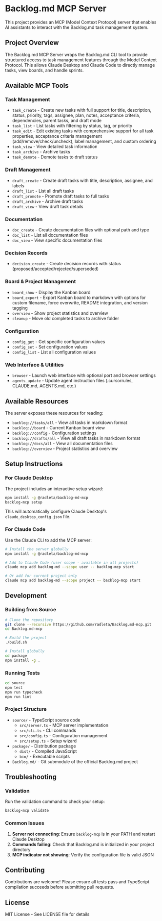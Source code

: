 # Backlog.md MCP Server

This project provides an MCP (Model Context Protocol) server that enables AI assistants to interact with the Backlog.md task management system.

## Project Overview

The Backlog.md MCP Server wraps the Backlog.md CLI tool to provide structured access to task management features through the Model Context Protocol. This allows Claude Desktop and Claude Code to directly manage tasks, view boards, and handle sprints.

## Available MCP Tools

### Task Management
- `task_create` - Create new tasks with full support for title, description, status, priority, tags, assignee, plan, notes, acceptance criteria, dependencies, parent tasks, and draft mode
- `task_list` - List tasks with filtering by status, tag, or priority  
- `task_edit` - Edit existing tasks with comprehensive support for all task properties, acceptance criteria management (add/remove/check/uncheck), label management, and custom ordering
- `task_view` - View detailed task information
- `task_archive` - Archive tasks
- `task_demote` - Demote tasks to draft status

### Draft Management
- `draft_create` - Create draft tasks with title, description, assignee, and labels
- `draft_list` - List all draft tasks
- `draft_promote` - Promote draft tasks to full tasks
- `draft_archive` - Archive draft tasks
- `draft_view` - View draft task details

### Documentation
- `doc_create` - Create documentation files with optional path and type
- `doc_list` - List all documentation files
- `doc_view` - View specific documentation files

### Decision Records
- `decision_create` - Create decision records with status (proposed/accepted/rejected/superseded)

### Board & Project Management
- `board_show` - Display the Kanban board
- `board_export` - Export Kanban board to markdown with options for custom filename, force overwrite, README integration, and version tagging
- `overview` - Show project statistics and overview
- `cleanup` - Move old completed tasks to archive folder

### Configuration
- `config_get` - Get specific configuration values
- `config_set` - Set configuration values
- `config_list` - List all configuration values

### Web Interface & Utilities
- `browser` - Launch web interface with optional port and browser settings
- `agents_update` - Update agent instruction files (.cursorrules, CLAUDE.md, AGENTS.md, etc.)

## Available Resources

The server exposes these resources for reading:
- `backlog://tasks/all` - View all tasks in markdown format
- `backlog://board` - Current Kanban board view
- `backlog://config` - Configuration settings
- `backlog://drafts/all` - View all draft tasks in markdown format
- `backlog://docs/all` - View all documentation files
- `backlog://overview` - Project statistics and overview

## Setup Instructions

### For Claude Desktop

The project includes an interactive setup wizard:

```bash
npm install -g @radleta/backlog-md-mcp
backlog-mcp setup
```

This will automatically configure Claude Desktop's `claude_desktop_config.json` file.

### For Claude Code

Use the Claude CLI to add the MCP server:

```bash
# Install the server globally
npm install -g @radleta/backlog-md-mcp

# Add to Claude Code (user scope - available in all projects)
claude mcp add backlog-md --scope user -- backlog-mcp start

# Or add for current project only
claude mcp add backlog-md --scope project -- backlog-mcp start
```

## Development

### Building from Source

```bash
# Clone the repository
git clone --recursive https://github.com/radleta/Backlog.md-mcp.git
cd Backlog.md-mcp

# Build the project
./build.sh

# Install globally
cd package
npm install -g .
```

### Running Tests

```bash
cd source
npm test
npm run typecheck
npm run lint
```

### Project Structure

- `source/` - TypeScript source code
  - `src/server.ts` - MCP server implementation
  - `src/cli.ts` - CLI commands
  - `src/config.ts` - Configuration management
  - `src/setup.ts` - Setup wizard
- `package/` - Distribution package
  - `dist/` - Compiled JavaScript
  - `bin/` - Executable scripts
- `Backlog.md/` - Git submodule of the official Backlog.md project

## Troubleshooting

### Validation

Run the validation command to check your setup:

```bash
backlog-mcp validate
```

### Common Issues

1. **Server not connecting**: Ensure `backlog-mcp` is in your PATH and restart Claude Desktop
2. **Commands failing**: Check that Backlog.md is initialized in your project directory
3. **MCP indicator not showing**: Verify the configuration file is valid JSON

## Contributing

Contributions are welcome! Please ensure all tests pass and TypeScript compilation succeeds before submitting pull requests.

## License

MIT License - See LICENSE file for details